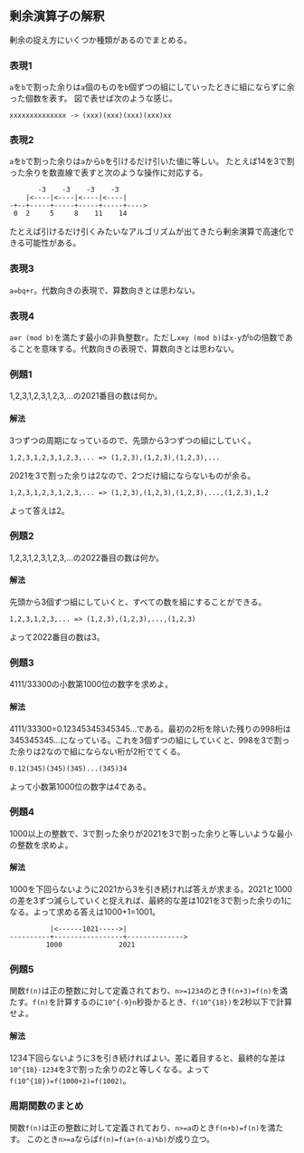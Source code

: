 ## 剰余演算子の解釈
剰余の捉え方にいくつか種類があるのでまとめる。

### 表現1
`a`を`b`で割った余りは`a`個のものを`b`個ずつの組にしていったときに組にならずに余った個数を表す。
図で表せば次のような感じ。
```
xxxxxxxxxxxxxx -> (xxx)(xxx)(xxx)(xxx)xx
```

### 表現2
`a`を`b`で割った余りは`a`から`b`を引けるだけ引いた値に等しい。
たとえば14を3で割った余りを数直線で表すと次のような操作に対応する。
```
       -3    -3    -3    -3
    |<----|<----|<----|<----|
-+--+-----+-----+-----+-----+---->
 0  2     5     8    11    14
```
たとえば引けるだけ引くみたいなアルゴリズムが出てきたら剰余演算で高速化できる可能性がある。

### 表現3
`a=bq+r`。代数向きの表現で、算数向きとは思わない。

### 表現4
`a≡r (mod b)`を満たす最小の非負整数`r`。ただし`x≡y (mod b)`は`x-y`が`b`の倍数であることを意味する。代数向きの表現で、算数向きとは思わない。

### 例題1
1,2,3,1,2,3,1,2,3,…の2021番目の数は何か。

#### 解法
3つずつの周期になっているので、先頭から3つずつの組にしていく。

```
1,2,3,1,2,3,1,2,3,... => (1,2,3),(1,2,3),(1,2,3),...
```

2021を3で割った余りは2なので、2つだけ組にならないものが余る。

```
1,2,3,1,2,3,1,2,3,... => (1,2,3),(1,2,3),(1,2,3),...,(1,2,3),1,2
```

よって答えは2。

### 例題2
1,2,3,1,2,3,1,2,3,…の2022番目の数は何か。

#### 解法
先頭から3個ずつ組にしていくと、すべての数を組にすることができる。

```
1,2,3,1,2,3,... => (1,2,3),(1,2,3),...,(1,2,3)
```

よって2022番目の数は3。

### 例題3
4111/33300の小数第1000位の数字を求めよ。

#### 解法
4111/33300=0.12345345345345…である。最初の2桁を除いた残りの998桁は345345345...になっている。これを3個ずつの組にしていくと、998を3で割った余りは2なので組にならない桁が2桁でてくる。

```
0.12(345)(345)(345)...(345)34
```

よって小数第1000位の数字は4である。

### 例題4
1000以上の整数で、3で割った余りが2021を3で割った余りと等しいような最小の整数を求めよ。

#### 解法
1000を下回らないように2021から3を引き続ければ答えが求まる。2021と1000の差を3ずつ減らしていくと捉えれば、最終的な差は1021を3で割った余りの1になる。よって求める答えは1000+1=1001。

```
          |<------1021----->|
----------+-----------------+-------------->
         1000              2021
```

### 例題5
関数`f(n)`は正の整数に対して定義されており、`n>=1234`のとき`f(n+3)=f(n)`を満たす。`f(n)`を計算するのに`10^{-9}n`秒掛かるとき、`f(10^{18})`を2秒以下で計算せよ。

#### 解法
1234下回らないように3を引き続ければよい。差に着目すると、最終的な差は`10^{18}-1234`を3で割った余りの2と等しくなる。よって`f(10^{18})=f(1000+2)=f(1002)`。

### 周期関数のまとめ
関数`f(n)`は正の整数に対して定義されており、`n>=a`のとき`f(n+b)=f(n)`を満たす。
このとき`n>=a`ならば`f(n)=f(a+(n-a)%b)`が成り立つ。